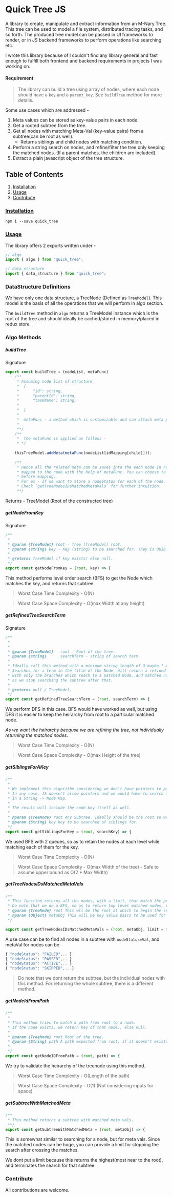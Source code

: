 # Quick Tree JS

A library to create, manipulate and extract information from an M-Nary Tree. This tree can be used to model a file system, distributed tracing tasks, and so forth.
The produced tree model can be passed in UI frameworks to render, or in JS backend frameworks to perform operations like searching etc.

I wrote this library because of I couldn't find any library general and fast enough to fulfill both frontend and backend requirements in projects I was working on.

#### Requirement

> The library can build a tree using array of nodes, where each node should have a `key` and a `parent_key`. See `buildTree` method for more details.

Some use cases which are addressed -

1. Meta values can be stored as key-value pairs in each node.
1. Get a rooted subtree from the tree.
1. Get all nodes with matching Meta-Val (key-value pairs) from a subtree(can be root as well).
   - Returns siblings and child nodes with matching condition.
1. Perform a string search on nodes, and refine/filter the tree only keeping the matched nodes. (If a parent matches, the children are included).
1. Extract a plain javascript object of the tree structure.

## Table of Contents

1. [Installation](#installation)
1. [Usage](#usage)
1. [Contribute](#contribute)

### [Installation](#installation)

```cli
npm i --save quick_tree
```

### [Usage](#usage)

The library offers 2 exports written under -

```js
// algo
import { algo } from "quick_tree";

// data_structure
import { data_structure } from "quick_tree";
```

### DataStructure Definitions
We have only one data structure, a TreeNode (Defined as `TreeModel`).
This model is the basis of all the operations that we will perform in algo section.

The `buildTree` method in `algo` returns a TreeModel instance which is the root of the tree and
should ideally be cached/stored in memory/placed in redux store. 


### Algo Methods

##### buildTree

Signature
```js
export const buildTree = (nodeList, metaFunc)
    /**
     * Assuming node list of structure
     *  {
     *      "id": string,
     *      "parentId": string,
     *      "taskName": string,
     *
     *  }
     *
     *  metaFunc - a method which is customizable and can attach meta properties to the node.
     *
     **/
    /**
     *  the metaFunc is applied as follows -
     * */
    
    thisTreeModel.addMeta(metaFunc(nodeList[idMapping[child]]));
    
    /**
     * Hence all the related meta can be saves into the each node in nodelist, and it will be
     * mapped to the node with the help of metaFunc. You can choose to manipulate the values
     * before mapping.
     * For ex - If we want to store a nodeStatus for each of the node, we can do using this.
     * Check `getTreeNodesIDsMatchedMetaVals` for further intuition.
     **/
```
Returns - TreeModel (Root of the constructed tree)

##### getNodeFromKey
Signature
``` js
/**
 * 
 * @param {TreeModel} root - Tree (TreeModel) root.
 * @param {string} key - Key (string) to be searched for. (Key is UUID.)
 * 
 * @returns TreeModel if key exists/ else null.
 */
export const getNodeFromKey = (root, key) => {
```
This method performs level order search (BFS) to get the Node which matches the key, and returns that subtree.
> Worst Case Time Complexity - O(N)

> Worst Case Space Complexity - O(max Width at any height)

##### getRefinedTreeSearchTerm
Signature
``` js
/**
 * 
 * 
 * @param {TreeModel}   root - Root of the tree.
 * @param {string}      searchTerm - string of search term.
 * 
 * Ideally call this method with a minimum string length of 3 maybe.? As per use case.
 * Searches for a term in the title of the Node. Will return a refined tree,
 * with only the branches which reach to a matched Node, and matched node's children
 * as we stop searching the subtree after that.
 * 
 * @returns null / TreeModel.
 */
export const getRefinedTreeSearchTerm = (root, searchTerm) => {
```
We perform DFS in this case. BFS would have worked as well, but using DFS it is easier to keep the heirarchy from root to a particular matched node. 

*As we want the heirarchy because we are refining the tree, not individually returning the 
matched nodes.*

> Worst Case Time Complexity - O(N)

> Worst Case Space Complexity - O(max Height of the tree)


##### getSiblingsForAKey
``` js
/**
 * 
 * We implement this algorithm considering we don't have pointers to parents.
 * In any case, JS doesn't allow pointers and we would have to search for parentNode using ParentKey
 * in a String -> Node Map.
 * 
 * The result will include the node.key itself as well.
 * 
 * @param {TreeNode} root Any Subtree. Ideally should be the root so we won't miss key. 
 * @param {String} key Key to be searched of siblings for.
 */
export const getSiblingsForKey = (root, searchKey) => {
```

We used BFS with 2 queues, so as to retain the nodes at each level while matching each of them for the key.

> Worst Case Time Complexity - O(N)

> Worst Case Space Complexity - O(max Width of the tree) - Safe to assume upper bound as O(2 * Max Width)


##### getTreeNodesIDsMatchedMetaVals

``` js
/**
 * This function returns all the nodes, with a limit, that match the provided criteria of meta object.
 * Do note that we do a BFS, so as to return top level matched nodes, rather than deep child nodes.
 * @param {TreeNode} root This wll be the root at which to begin the search.
 * @param {Object} metaObj This will be key value pairs to be used for matching.
 */

export const getTreeNodesIDsMatchedMetaVals = (root, metaObj, limit = 50) => {
```

A use case can be to find all nodes in a subtree with `nodeStatus=Val`, and metaVal for nodes can be
``` js
{ "nodeStatus": "FAILED",.. }
{ "nodeStatus": "PASSED",.. }
{ "nodeStatus": "ACTIVE",.. }
{ "nodeStatus": "SKIPPED",.. }
```

> Do note that we dont return the subtree, but the individual nodes with this method. For returning the whole subtree, there is a different method.


##### getNodeIdFromPath
``` js
/**
 * 
 * This method tries to match a path from root to a node.
 * If the node exists, we return key of that node., else null.
 * 
 * @param {TreeNode} root Root of the tree.
 * @param {String} path A path expected from root, if it doesn't exists, we will return null
 * 
 */
export const getNodeIDFromPath = (root, path) => {
```
We try to validate the heirarchy of the treenode using this method.

> Worst Case Time Complexity - O(Length of the path)

> Worst Case Space Complexity - O(1) (Not considering inputs for space)


##### getSubtreeWithMatchedMeta
```js
/**
 * This method returns a subtree with matched meta vals.
 **/
export const getSubtreeWithMatchedMeta = (root, metaObj) => {
```
This is somewhat similar to searching for a node, but for meta vals. Since the matched nodes can be huge, you can provide a limit for stopping the search after crossing the matches.

We dont put a limit because this returns the highest(most near to the root), and terminates the search for that subtree.

### Contribute
All contributions are welcome.


